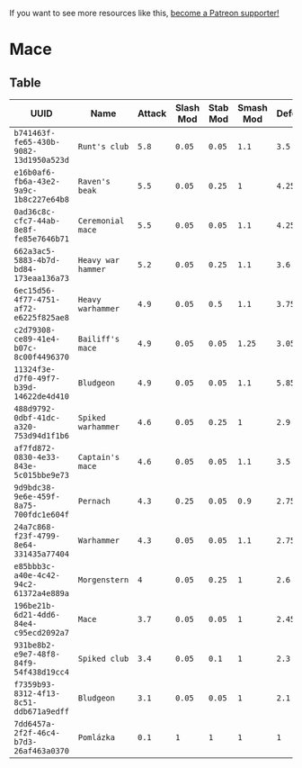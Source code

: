 <!-- TITLE: Mace -->

If you want to see more resources like this, [become a Patreon supporter!](https://www.patreon.com/fireundubh) 

# Mace
## Table

UUID | Name | Attack | Slash Mod | Stab Mod | Smash Mod | Defense | Str Req | Agi Req
--- | --- | --- | --- | --- | --- | --- | --- | ---
`b741463f-fe65-430b-9082-13d1950a523d` | `Runt's club` | `5.8` | `0.05` | `0.05` | `1.1` | `3.5` | `14` | `0`
`e16b0af6-fb6a-43e2-9a9c-1b8c227e64b8` | `Raven's beak` | `5.5` | `0.05` | `0.25` | `1` | `4.25` | `13` | `0`
`0ad36c8c-cfc7-44ab-8e8f-fe85e7646b71` | `Ceremonial mace` | `5.5` | `0.05` | `0.05` | `1.1` | `4.25` | `13` | `0`
`662a3ac5-5883-4b7d-bd84-173eaa136a73` | `Heavy war hammer` | `5.2` | `0.05` | `0.25` | `1.1` | `3.6` | `10` | `0`
`6ec15d56-4f77-4751-af72-e6225f825ae8` | `Heavy warhammer` | `4.9` | `0.05` | `0.5` | `1.1` | `3.75` | `10` | `0`
`c2d79308-ce89-41e4-b07c-8c00f4496370` | `Bailiff's mace` | `4.9` | `0.05` | `0.05` | `1.25` | `3.05` | `10` | `0`
`11324f3e-d7f0-49f7-b39d-14622de4d410` | `Bludgeon` | `4.9` | `0.05` | `0.05` | `1.1` | `5.85` | `10` | `0`
`488d9792-0dbf-41dc-a320-753d94d1f1b6` | `Spiked warhammer` | `4.6` | `0.05` | `0.25` | `1` | `2.9` | `8` | `0`
`af7fd872-0830-4e33-843e-5c015bbe9e73` | `Captain's mace` | `4.6` | `0.05` | `0.05` | `1.1` | `3.5` | `8` | `0`
`9d9bdc38-9e6e-459f-8a75-700fdc1e604f` | `Pernach` | `4.3` | `0.25` | `0.05` | `0.9` | `2.75` | `7` | `0`
`24a7c868-f23f-4799-8e64-331435a77404` | `Warhammer` | `4.3` | `0.05` | `0.05` | `1.1` | `2.75` | `7` | `0`
`e85bbb3c-a40e-4c42-94c2-61372a4e889a` | `Morgenstern` | `4` | `0.05` | `0.25` | `1` | `2.6` | `6` | `0`
`196be21b-6d21-4dd6-84e4-c95ecd2092a7` | `Mace` | `3.7` | `0.05` | `0.05` | `1` | `2.45` | `4` | `0`
`931be8b2-e9e7-48f8-84f9-54f438d19cc4` | `Spiked club` | `3.4` | `0.05` | `0.1` | `1` | `2.3` | `3` | `0`
`f7359b93-8312-4f13-8c51-ddb671a9edff` | `Bludgeon` | `3.1` | `0.05` | `0.05` | `1` | `2.1` | `1` | `0`
`7dd6457a-2f2f-46c4-b7d3-26af463a0370` | `Pomlázka` | `0.1` | `1` | `1` | `1` | `1` | `0` | `1`